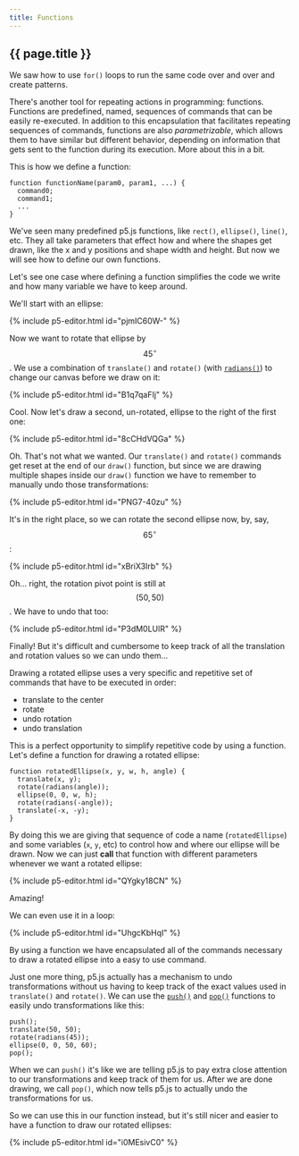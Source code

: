 ```yaml
---
title: Functions
---
```


<h2 class="week-title">{{ page.title }}</h2>

We saw how to use ```for()``` loops to run the same code over and over and create patterns.

There's another tool for repeating actions in programming: functions. Functions are predefined, named, sequences of commands that can be easily re-executed. In addition to this encapsulation that facilitates repeating sequences of commands, functions are also *parametrizable*, which allows them to have similar but different behavior, depending on information that gets sent to the function during its execution. More about this in a bit.

This is how we define a function:
```
function functionName(param0, param1, ...) {
  command0;
  command1;
  ...
}
```

We've seen many predefined p5.js functions, like ```rect()```, ```ellipse()```, ```line()```, etc. They all take parameters that effect how and where the shapes get drawn, like the x and y positions and shape width and height. But now we will see how to define our own functions.

Let's see one case where defining a function simplifies the code we write and how many variable we have to keep around.

We'll start with an ellipse:

{% include p5-editor.html id="pjmIC60W-" %}

Now we want to rotate that ellipse by $$45^\circ$$. We use a combination of ```translate()``` and ```rotate()``` (with [```radians()```](https://p5js.org/reference/#/p5/radians)) to change our canvas before we draw on it:

{% include p5-editor.html id="B1q7qaFIj" %}

Cool. Now let's draw a second, un-rotated, ellipse to the right of the first one:

{% include p5-editor.html id="8cCHdVQGa" %}

Oh. That's not what we wanted. Our ```translate()``` and ```rotate()``` commands get reset at the end of our ```draw()``` function, but since we are drawing multiple shapes inside our ```draw()``` function we have to remember to manually undo those transformations:

{% include p5-editor.html id="PNG7-40zu" %}

It's in the right place, so we can rotate the second ellipse now, by, say, $$65^\circ$$:

{% include p5-editor.html id="xBriX3Irb" %}

Oh... right, the rotation pivot point is still at $$(50, 50)$$. We have to undo that too:

{% include p5-editor.html id="P3dM0LUlR" %}

Finally! But it's difficult and cumbersome to keep track of all the translation and rotation values so we can undo them...

Drawing a rotated ellipse uses a very specific and repetitive set of commands that have to be executed in order:
- translate to the center
- rotate
- undo rotation
- undo translation

This is a perfect opportunity to simplify repetitive code by using a function. Let's define a function for drawing a rotated ellipse:

```
function rotatedEllipse(x, y, w, h, angle) {
  translate(x, y);
  rotate(radians(angle));
  ellipse(0, 0, w, h);
  rotate(radians(-angle));
  translate(-x, -y);  
}
```

By doing this we are giving that sequence of code a name (```rotatedEllipse```) and some variables (```x```, ```y```, etc) to control how and where our ellipse will be drawn. Now we can just **call** that function with different parameters whenever we want a rotated ellipse:

{% include p5-editor.html id="QYgky18CN" %}

Amazing!

We can even use it in a loop:

{% include p5-editor.html id="UhgcKbHqI" %}

By using a function we have encapsulated all of the commands necessary to draw a rotated ellipse into a easy to use command.

Just one more thing, p5.js actually has a mechanism to undo transformations without us having to keep track of the exact values used in ```translate()``` and ```rotate()```. We can use the [```push()```](https://p5js.org/reference/#/p5/push) and [```pop()```](https://p5js.org/reference/#/p5/pop) functions to easily undo transformations like this:

```
push();
translate(50, 50);
rotate(radians(45));
ellipse(0, 0, 50, 60);
pop();
```

When we can ```push()``` it's like we are telling p5.js to pay extra close attention to our transformations and keep track of them for us. After we are done drawing, we call ```pop()```, which now tells p5.js to actually undo the transformations for us.

So we can use this in our function instead, but it's still nicer and easier to have a function to draw our rotated ellipses:

{% include p5-editor.html id="i0MEsivC0" %}
